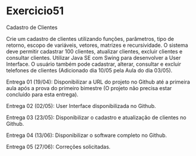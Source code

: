 # Exercicio51
Cadastro de Clientes

Crie um cadastro de clientes utilizando funções, parâmetros, tipo de retorno, escopo de variáveis, vetores, matrizes e recursividade. O sistema deve permitir cadastrar 100 clientes, atualizar clientes, excluir clientes e consultar clientes. Utilizar Java SE com Swing para desenvolver a User Interface. O usuário também pode cadastrar, alterar, consultar e excluir telefones de clientes (Adicionado dia 10/05 pela Aula do dia 03/05).

Entrega 01 (19/04): Disponibilizar a URL do projeto no Github até a primeira aula após a prova do primeiro bimestre (O projeto não precisa estar concluído para esta entrega). 

Entrega 02 (02/05): User Interface disponibilizada no Github.

Entrega 03 (23/05): Disponibilizar o cadastro e atualização de clientes no Github.

Entrega 04 (13/06): Disponibilizar o software completo no Github.

Entrega 05 (27/06): Correções solicitadas.
